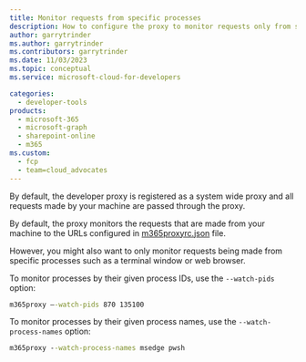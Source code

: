 ```yaml
---
title: Monitor requests from specific processes
description: How to configure the proxy to monitor requests only from specific processes
author: garrytrinder
ms.author: garrytrinder
ms.contributors: garrytrinder
ms.date: 11/03/2023
ms.topic: conceptual
ms.service: microsoft-cloud-for-developers

categories:
  - developer-tools
products:
  - microsoft-365
  - microsoft-graph
  - sharepoint-online
  - m365
ms.custom:
  - fcp
  - team=cloud_advocates
---
```


By default, the developer proxy is registered as a system wide proxy and all requests made by your machine are passed through the proxy. 

By default, the proxy monitors the requests that are made from your machine to the URLs configured in [m365proxyrc.json](./m365proxyrc) file.

However, you might also want to only monitor requests being made from specific processes such as a terminal window or web browser.

To monitor processes by their given process IDs, use the `--watch-pids` option:

```cmd
m365proxy –-watch-pids 870 135100
```

To monitor processes by their given process names, use the `--watch-process-names` option:

```cmd
m365proxy --watch-process-names msedge pwsh
```

